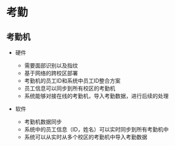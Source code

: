 # 考勤

## 考勤机
* 硬件
  * 需要面部识别以及指纹
  * 基于网络的跨校区部署
  * 考勤机的员工ID和系统中员工ID整合方案
  * 员工信息可以同步到所有校区的考勤机
  * 系统能够对接在线的考勤机，导入考勤数据，进行后续的处理

* 软件
  * 考勤机数据同步
  * 系统中的员工信息（ID，姓名）可以实时同步到所有考勤机中
  * 系统可以从实时从多个校区的考勤机中导入考勤数据 
